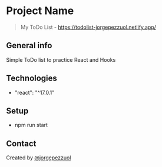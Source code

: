 # Project Name
> My ToDo List - https://todolist-jorgepezzuol.netlify.app/

## General info
Simple ToDo list to practice React and Hooks

## Technologies
* "react": "^17.0.1"

## Setup
* npm run start

## Contact
Created by [@jorgepezzuol](https://www.linkedin.com/in/jorge-pezzuol/)
